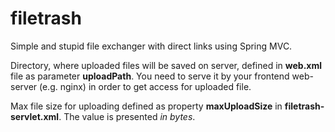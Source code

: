 # filetrash
Simple and stupid file exchanger with direct links using Spring MVC.

Directory, where uploaded files will be saved on server, defined in **web.xml**
 file as parameter **uploadPath**. You need to serve it by your 
 frontend web-server (e.g. nginx) in order to get access for uploaded file.
 
 Max file size for uploading defined as property **maxUploadSize** in **filetrash-servlet.xml**. 
 The value is presented *in bytes*.
